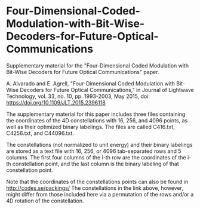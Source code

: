 # Four-Dimensional-Coded-Modulation-with-Bit-Wise-Decoders-for-Future-Optical-Communications
Supplementary material for the "Four-Dimensional Coded Modulation with Bit-Wise Decoders for Future Optical Communications" paper.

A. Alvarado and E. Agrell, "Four-Dimensional Coded Modulation with Bit-Wise Decoders for Future Optical Communications," in Journal of Lightwave Technology, vol. 33, no. 10, pp. 1993-2003, May 2015, doi: https://doi.org/10.1109/JLT.2015.2396118

The supplementary material for this paper includes three files containing the coordinates of the 4D constellations with 16, 256, and 4096 points, as well as their optimized binary labelings. The files are called C416.txt, C4256.txt, and C44096.txt.

The constellations (not normalized to unit energy) and their binary labelings are stored as a text file with 16, 256, or 4096 tab-separated rows and 5 columns. The first four columns of the i-th row are the coordinates of the i-th constellation point, and the last column is the binary labeling of that constellation point.

Note that the coordinates of the constellations points can also be found in http://codes.se/packings/
The constellations in the link above, however, might differ from those included here via a permutation of the rows and/or a 4D rotation of the constellation.
